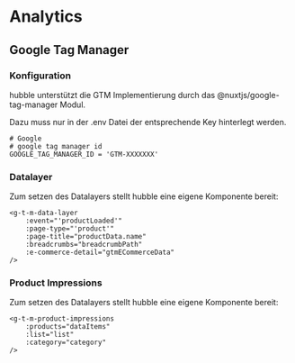 # Analytics

## Google Tag Manager 

### Konfiguration
hubble unterstützt die GTM Implementierung durch das @nuxtjs/google-tag-manager Modul.

Dazu muss nur in der .env Datei der entsprechende Key hinterlegt werden.

```env
# Google
# google tag manager id
GOOGLE_TAG_MANAGER_ID = 'GTM-XXXXXXX'
```

### Datalayer 

Zum setzen des Datalayers stellt hubble eine eigene Komponente bereit: 

``` vue
<g-t-m-data-layer
    :event="'productLoaded'"
    :page-type="'product'"
    :page-title="productData.name"
    :breadcrumbs="breadcrumbPath"
    :e-commerce-detail="gtmECommerceData"
/>
```

### Product Impressions

Zum setzen des Datalayers stellt hubble eine eigene Komponente bereit: 

``` vue
<g-t-m-product-impressions 
    :products="dataItems" 
    :list="list" 
    :category="category" 
/>
```
